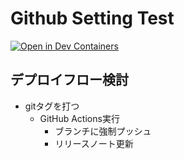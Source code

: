 # Github Setting Test

[![Open in Dev Containers](https://img.shields.io/static/v1?label=Dev%20Containers&message=Open&color=blue&logo=visualstudiocode)](https://vscode.dev/redirect?url=vscode://ms-vscode-remote.remote-containers/cloneInVolume?url=https://github.com/kaito01234/github-setting-test)

## デプロイフロー検討

- gitタグを打つ
    - GitHub Actions実行
        - ブランチに強制プッシュ
        - リリースノート更新